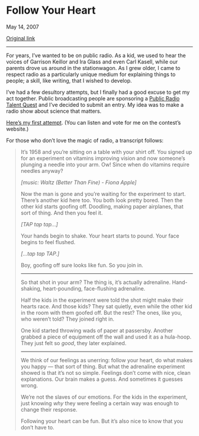 Follow Your Heart
=================

May 14, 2007

[Original link](http://www.aaronsw.com/weblog/followyourheart)

* * * * *

For years, I’ve wanted to be on public radio. As a kid, we used to hear
the voices of Garrison Keillor and Ira Glass and even Carl Kasell, while
our parents drove us around in the stationwagon. As I grew older, I came
to respect radio as a particularly unique medium for explaining things
to people; a skill, like writing, that I wished to develop.

I’ve had a few desultory attempts, but I finally had a good excuse to
get my act together. Public broadcasting people are sponsoring a [Public
Radio Talent Quest](http://www.publicradioquest.com/) and I’ve decided
to submit an entry. My idea was to make a radio show about science that
matters.

[Here’s my first attempt](http://www.publicradioquest.com/node/1484).
(You can listen and vote for me on the contest’s website.)

For those who don’t love the magic of radio, a transcript follows:

> It’s 1958 and you’re sitting on a table with your shirt off. You
> signed up for an experiment on vitamins improving vision and now
> someone’s plunging a needle into your arm. Ow! Since when do vitamins
> require needles anyway?
>
> *[music: Waltz (Better Than Fine) - Fiona Apple]*
>
> Now the man is gone and you’re waiting for the experiment to start.
> There’s another kid here too. You both look pretty bored. Then the
> other kid starts goofing off. Doodling, making paper airplanes, that
> sort of thing. And then you feel it.
>
> *[TAP tap tap…]*
>
> Your hands begin to shake. Your heart starts to pound. Your face
> begins to feel flushed.
>
> *[…tap tap TAP.]*
>
> Boy, goofing off sure looks like fun. So you join in.
>
> * * * * *
>
> So that shot in your arm? The thing is, it’s actually adrenaline.
> Hand-shaking, heart-pounding, face-flushing adrenaline.
>
> Half the kids in the experiment were told the shot might make their
> hearts race. And those kids? They sat quietly, even while the other
> kid in the room with them goofed off. But the rest? The ones, like
> you, who weren’t told? They joined right in.
>
> One kid started throwing wads of paper at passersby. Another grabbed a
> piece of equipment off the wall and used it as a hula-hoop. They just
> felt so *good*, they later explained.
>
> * * * * *
>
> We think of our feelings as unerring: follow your heart, do what makes
> you happy — that sort of thing. But what the adrenaline experiment
> showed is that it’s not so simple. Feelings don’t come with nice,
> clean explanations. Our brain makes a guess. And sometimes it guesses
> wrong.
>
> We’re not the slaves of our emotions. For the kids in the experiment,
> just knowing *why* they were feeling a certain way was enough to
> change their response.
>
> Following your heart can be fun. But it’s also nice to know that you
> don’t have to.
